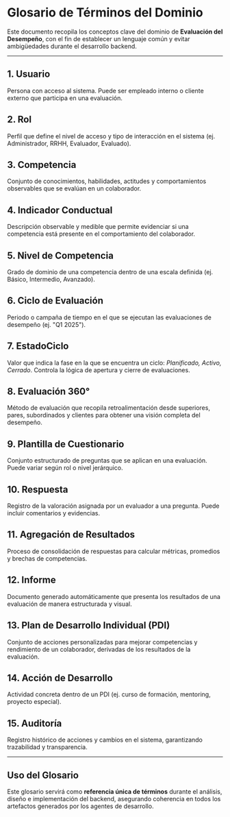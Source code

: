 # Glosario de Términos del Dominio

Este documento recopila los conceptos clave del dominio de **Evaluación
del Desempeño**, con el fin de establecer un lenguaje común y evitar
ambigüedades durante el desarrollo backend.

------------------------------------------------------------------------

## 1. Usuario

Persona con acceso al sistema. Puede ser empleado interno o cliente
externo que participa en una evaluación.

## 2. Rol

Perfil que define el nivel de acceso y tipo de interacción en el sistema
(ej. Administrador, RRHH, Evaluador, Evaluado).

## 3. Competencia

Conjunto de conocimientos, habilidades, actitudes y comportamientos
observables que se evalúan en un colaborador.

## 4. Indicador Conductual

Descripción observable y medible que permite evidenciar si una
competencia está presente en el comportamiento del colaborador.

## 5. Nivel de Competencia

Grado de dominio de una competencia dentro de una escala definida (ej.
Básico, Intermedio, Avanzado).

## 6. Ciclo de Evaluación

Periodo o campaña de tiempo en el que se ejecutan las evaluaciones de
desempeño (ej. "Q1 2025").

## 7. EstadoCiclo

Valor que indica la fase en la que se encuentra un ciclo: *Planificado,
Activo, Cerrado*. Controla la lógica de apertura y cierre de
evaluaciones.

## 8. Evaluación 360°

Método de evaluación que recopila retroalimentación desde superiores,
pares, subordinados y clientes para obtener una visión completa del
desempeño.

## 9. Plantilla de Cuestionario

Conjunto estructurado de preguntas que se aplican en una evaluación.
Puede variar según rol o nivel jerárquico.

## 10. Respuesta

Registro de la valoración asignada por un evaluador a una pregunta.
Puede incluir comentarios y evidencias.

## 11. Agregación de Resultados

Proceso de consolidación de respuestas para calcular métricas, promedios
y brechas de competencias.

## 12. Informe

Documento generado automáticamente que presenta los resultados de una
evaluación de manera estructurada y visual.

## 13. Plan de Desarrollo Individual (PDI)

Conjunto de acciones personalizadas para mejorar competencias y
rendimiento de un colaborador, derivadas de los resultados de la
evaluación.

## 14. Acción de Desarrollo

Actividad concreta dentro de un PDI (ej. curso de formación, mentoring,
proyecto especial).

## 15. Auditoría

Registro histórico de acciones y cambios en el sistema, garantizando
trazabilidad y transparencia.

------------------------------------------------------------------------

## Uso del Glosario

Este glosario servirá como **referencia única de términos** durante el
análisis, diseño e implementación del backend, asegurando coherencia en
todos los artefactos generados por los agentes de desarrollo.

